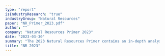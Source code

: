 ```yaml
---
type: "report"
isIndustryResearch: "true"
industryGroup: "Natural Resources"
paper: "NR_Primer_2023.pdf"
author: ""
company: "Natural Resources Primer 2023"
date: "2023-03-30"
summary: "The 2023 Natural Resources Primer contains an in-depth analysis of the energy, forestry, and mining sectors."
title: "NR 2023"
---
```

